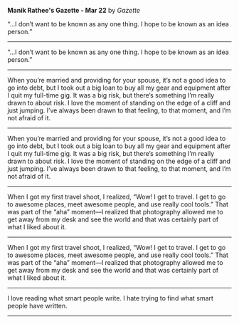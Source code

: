 **Manik Rathee's Gazette - Mar 22** by *Gazette*

“…I don’t want to be known as any one thing. I hope to be known as an idea person.”

---

“…I don’t want to be known as any one thing. I hope to be known as an idea person.”

---

When you’re married and providing for your spouse, it’s not a good idea to go into debt, but I took out a big loan to buy all my gear and equipment after I quit my full-time gig. It was a big risk, but there’s something I’m really drawn to about risk. I love the moment of standing on the edge of a cliff and just jumping. I’ve always been drawn to that feeling, to that moment, and I’m not afraid of it.

---

When you’re married and providing for your spouse, it’s not a good idea to go into debt, but I took out a big loan to buy all my gear and equipment after I quit my full-time gig. It was a big risk, but there’s something I’m really drawn to about risk. I love the moment of standing on the edge of a cliff and just jumping. I’ve always been drawn to that feeling, to that moment, and I’m not afraid of it.

---

When I got my first travel shoot, I realized, “Wow! I get to travel. I get to go to awesome places, meet awesome people, and use really cool tools.” That was part of the “aha” moment—I realized that photography allowed me to get away from my desk and see the world and that was certainly part of what I liked about it.

---

When I got my first travel shoot, I realized, “Wow! I get to travel. I get to go to awesome places, meet awesome people, and use really cool tools.” That was part of the “aha” moment—I realized that photography allowed me to get away from my desk and see the world and that was certainly part of what I liked about it.

---

I love reading what smart people write. I hate trying to find what smart people have written.

---

